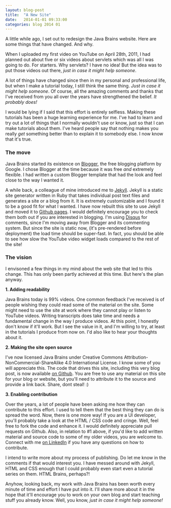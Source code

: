 ```yaml
---
layout: blog-post
title:  "A New Site"
date:   2014-01-01 09:33:00
categories: blog 2014 01
---
```


A little while ago, I set out to redesign the Java Brains website. Here are some things that have changed. And why.

When I uploaded my first video on YouTube on April 28th, 2011, I had planned out about five or six videos about servlets which was all I was going to do. For starters. Why servlets? I have no idea! But the idea was to  put those videos out there, *just in case it might help someone*.

A lot of things have changed since then in my personal and professional life, but when I make a tutorial today, I still think the same thing. *Just in case it might help someone*. Of course, all the amazing comments and thanks that I've received from you all over the years have strengthened the belief. *It probably does!* 

I would be lying if I said that this effort is entirely selfless. Making these tutorials has been a huge learning experience for me. I've had to learn and try out a lot of things that I normally wouldn't use or know, just so that I can make tutorials about them. I've heard people say that nothing makes you really *get* something better than to explain it to somebody else. I now know that it's true. 

### The move

Java Brains started its existence on <a href="http://www.blogger.com" target="_blank">Blogger</a>, the free blogging platform by Google. I chose Blogger at the time because it was free *and* extremely flexible. I had written a custom Blogger template that had the look and feel close to the way I wanted it. 

A while back, a colleague of mine introduced me to <a href="http://jekyllrb.com/" target="_blank">Jekyll</a>. Jekyll is a static site generator written in Ruby that takes individual post text files and generates a site or a blog from it. It is extremely customizable and I found it to be a good fit for what I wanted. I have now rebuilt this site to use Jekyll and moved it to <a href="http://pages.github.com/" target="_blank">Github pages</a>. I would definitely encourage you to check them both out if you are interested in blogging. I'm using <a href="http://disqus.com/" target="_blank">Disqus</a> for comments, since I'm moving away from Blogger and its commenting system. But since the site is static now, (it's pre-rendered before deployment) the load time should be super-fast. In fact, you should be able to see how slow the YouTube video widget loads compared to the rest of the site! 

### The vision

I envisoned a few things in my mind about the web site that led to this change. This has only been partly achieved at this time. But here's the plan anyway.

**1. Adding readability**

Java Brains today is 99% videos. One common feedback I've received is of people wishing they could read some of the material on the site. Some might need to use the site at work where they cannot play or listen to YouTube videos. Writing transcripts does take time and needs a fundamental change in the way I produce videos. At this point, I honestly don't know if it'll work. But I see the value in it, and I'm willing to try, at least in the tutorials I produce from now on. I'd also like to hear your thoughts about it.

**2. Making the site open source**

I've now licensed Java Brains under Creative Commons Attribution-NonCommercial-ShareAlike 4.0 International License. I know some of you will appreciate this. The code that drives this site, including this very blog post, is now available <a href="https://github.com/koushikkothagal/javabrains-site" target="_blank">on Github</a>. You are free to use any material on this site for your blog or website, but you'll need to attribute it to the source and provide a link back. Share, dont steal! :)

**3. Enabling contribution**

Over the years, a lot of people have been asking me how they can contribute to this effort.  I used to tell them that the best thing they can do is spread the word. Now, there is one more way! If you are a UI developer, you'll probably take a look at the HTML / CSS code and cringe. Well, feel free to fork the code and enhance it. I would definitely appreciate pull requests on Github. Also, in relation to #1 above, if you'd like to add written material and source code to some of my older videos, you are welcome to. Connect with me <a href="http://www.linkedin.com/in/koushiksrinivas" target="_blank">on LinkedIn</a> if you have any questions on how to contribute.

I intend to write more about my process of publishing. Do let me know in the comments if that would interest you. I have messed around with Jekyll, HTML and CSS enough that I could probably even start even a tutorial series on them. HTML Brains, perhaps?!  

Anyhow, looking back, my work with Java Brains has been worth every minute of time and effort I have put into it. I'll share more about it in the hope that it'll encourage you to work on your own blog and start teaching stuff you already know. Well, you know, *just in case it might help someone!*